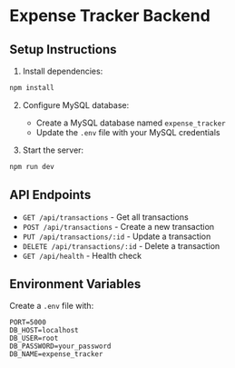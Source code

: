 # Expense Tracker Backend

## Setup Instructions

1. Install dependencies:
```bash
npm install
```

2. Configure MySQL database:
   - Create a MySQL database named `expense_tracker`
   - Update the `.env` file with your MySQL credentials

3. Start the server:
```bash
npm run dev
```

## API Endpoints

- `GET /api/transactions` - Get all transactions
- `POST /api/transactions` - Create a new transaction
- `PUT /api/transactions/:id` - Update a transaction
- `DELETE /api/transactions/:id` - Delete a transaction
- `GET /api/health` - Health check

## Environment Variables

Create a `.env` file with:
```
PORT=5000
DB_HOST=localhost
DB_USER=root
DB_PASSWORD=your_password
DB_NAME=expense_tracker
```